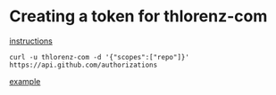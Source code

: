 # Creating a token for thlorenz-com

[instructions](https://help.github.com/articles/creating-an-oauth-token-for-command-line-use)

    curl -u thlorenz-com -d '{"scopes":["repo"]}'  https://api.github.com/authorizations

[example](https://github.com/dscape/ghcopy/blob/68981f04be58d0412e75e6bff83a7c993b6281e7/bin/ghcopy#L138-L145)
